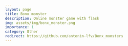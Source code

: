 ```yaml
---
layout: page
title: Bonx monster
description: Online monster game with flask
img: assets/img/bonx_monster.png
importance: 1
category: Other
redirect: https://github.com/antonin-lfv/Bonx_monsters
---
```

